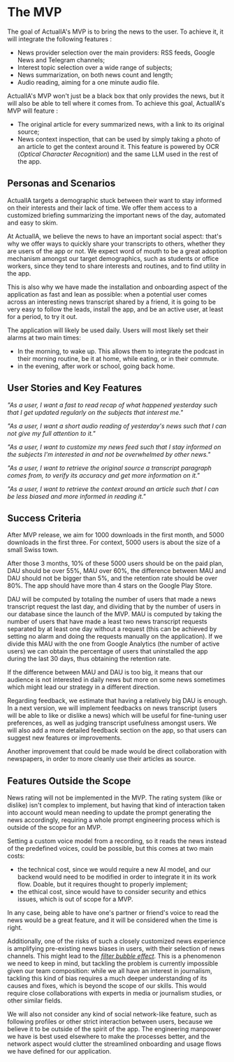 # The MVP

The goal of ActualIA's MVP is to bring the news to the user. To achieve it, it will integrate the following features :

- News provider selection over the main providers: RSS feeds, Google News and Telegram channels;
- Interest topic selection over a wide range of subjects;
- News summarization, on both news count and length;
- Audio reading, aiming for a one minute audio file.

ActualIA's MVP won't just be a black box that only provides the news, but it will also be able to tell where it comes from. To achieve this goal, ActualIA's MVP will feature :

- The original article for every summarized news, with a link to its original source;
- News context inspection, that can be used by simply taking a photo of an article to get the context around it. This feature is powered by OCR (*Optical Character Recognition*) and the same LLM used in the rest of the app. 

## Personas and Scenarios

ActualIA targets a demographic stuck between their want to stay informed on their interests and their lack of time. We offer them access to a customized briefing summarizing the important news of the day, automated and easy to skim. 

At ActualIA, we believe the news to have an important social aspect: that's why we offer ways to quickly share your transcripts to others, whether they are users of the app or not. We expect word of mouth to be a great adoption mechanism amongst our target demographics, such as students or office workers, since they tend to share interests and routines, and to find utility in the app. 

This is also why we have made the installation and onboarding aspect of the application as fast and lean as possible: when a potential user comes across an interesting news transcript shared by a friend, it is going to be very easy to follow the leads, install the app, and be an active user, at least for a period, to try it out.

The application will likely be used daily. Users will most likely set their alarms at two main times: 
 - In the morning, to wake up. This allows them to integrate the podcast in their morning routine, be it at home, while eating, or in their commute.
 - in the evening, after work or school, going back home.

## User Stories and Key Features

*"As a user, I want a fast to read recap of what happened yesterday such that I get updated regularly on the subjects that interest me."*

*"As a user, I want a short audio reading of yesterday's news such that I can not give my full attention to it."*

*"As a user, I want to customize my news feed such that I stay informed on the subjects I'm interested in and not be overwhelmed by other news."*

*"As a user, I want to retrieve the original source a transcript paragraph comes from, to verify its accuracy and get more information on it."*

*"As a user, I want to retrieve the context around an article such that I can be less biased and more informed in reading it."*

## Success Criteria

After MVP release, we aim for 1000 downloads in the first month, and 5000 downloads in the first three. For context, 5000 users is about the size of a small Swiss town.

After those 3 months, 10% of these 5000 users should be on the paid plan, DAU should be over 55%, MAU over 60%, the difference between MAU and DAU should not be bigger than 5%, and the retention rate should be over 80%. The app should have more than 4 stars on the Google Play Store.

DAU will be computed by totaling the number of users that made a news transcript request the last day, and dividing that by the number of users in our database since the launch of the MVP. MAU is computed by taking the number of users that have made a least two news transcript requests separated by at least one day without a request (this can be achieved by setting no alarm and doing the requests manually on the application). If we divide this MAU with the one from Google Analytics (the number of active users) we can obtain the percentage of users that uninstalled the app during the last 30 days, thus obtaining the retention rate.

If the difference between MAU and DAU is too big, it means that our audience is not interested in daily news but more on some news sometimes which might lead our strategy in a different direction.

Regarding feedback, we estimate that having a relatively big DAU is enough. In a next version, we will implement feedbacks on news transcript (users will be able to like or dislike a news) which will be useful for fine-tuning user preferences, as well as judging transcript usefulness amongst users. We will also add a more detailed feedback section on the app, so that users can suggest new features or improvements.

Another improvement that could be made would be direct collaboration with newspapers, in order to more cleanly use their articles as source. 

## Features Outside the Scope

News rating will not be implemented in the MVP. The rating system (like or dislike) isn't complex to implement, but having that kind of interaction taken into account would mean needing to update the prompt generating the news accordingly, requiring a whole prompt engineering process which is outside of the scope for an MVP.

Setting a custom voice model from a recording, so it reads the news instead of the predefined voices, could be possible, but this comes at two main costs: 

 - the technical cost, since we would require a new AI model, and our backend would need to be modified in order to integrate it in its work flow. Doable, but it requires thought to properly implement;
 - the ethical cost, since would have to consider security and ethics issues, which is out of scope for a MVP.

In any case, being able to have one's partner or friend's voice to read the news would be a great feature, and it will be considered when the time is right.

Additionally, one of the risks of such a closely customized news experience is amplifying pre-existing news biases in users, with their selection of news channels. This might lead to the [*filter bubble effect*](https://en.wikipedia.org/wiki/Filter_bubble). This is a phenomenon we need to keep in mind, but tackling the problem is currently impossible given our team composition: while we all have an interest in journalism, tackling this kind of bias requires a much deeper understanding of its causes and fixes, which is beyond the scope of our skills. This would require close collaborations with experts in media or journalism studies, or other similar fields.

We will also not consider any kind of social network-like feature, such as following profiles or other strict interaction between users, because we believe it to be outside of the spirit of the app. The engineering manpower we have is best used elsewhere to make the processes better, and the network aspect would clutter the streamlined onboarding and usage flows we have defined for our application. 